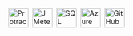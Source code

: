<div class="logos-row">
  <a href="https://www.protractortest.org/">
    <img src="/logos/protractor.png" alt="Protractor" title="Protractor" height="40">
  </a>
  <a href="https://jmeter.apache.org/">
    <img src="/logos/jmeter.png" alt="JMeter" title="JMeter" height="40">
  </a>
  <a href="https://www.microsoft.com/en-us/sql-server/">
    <img src="/logos/sql-server.png" alt="SQL Server" title="SQL Server" height="40">
  </a>
  <a href="https://azure.microsoft.com/">
    <img src="/logos/azure.png" alt="Azure" title="Azure" height="40">
  </a>
  <a href="https://www.github.com/">
    <img src="/logos/github.png" alt="GitHub" title="GitHub" height="40">
  </a>
</div>

<style>
.logos-row {
  display: flex;
  flex-wrap: nowrap;       /* horizontal layout */
  gap: 0.5rem;             /* spacing between logos */
  overflow-x: auto;        /* scroll on small screens */
  margin-bottom: 1rem;
}
.logos-row a img {
  display: inline-block;
  vertical-align: middle;
}
</style>

